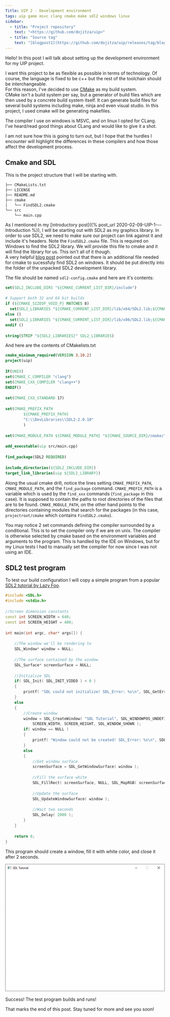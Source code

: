 ```yaml
---
Title: UIP 2 - Development environment
tags: uip game msvc clang cmake make sdl2 windows linux
sidebar:
  - title: "Project repository"
    text: "<https://github.com/dojitza/uip>"
  - title: "Source tag"
    text: "[blogpost2](https://github.com/dojitza/uip/releases/tag/blogpost2)"
---
```


Hello! In this post I will talk about setting up the development environment for my UIP project.

I want this project to be as flexible as possible in terms of technology. Of course, the language is fixed to be c++ but the rest of the toolchain should be interchangeable.  
For this reason, I've decided to use [CMake](cmake.org) as my build system.  
CMake isn't a build system per say, but a generator of build files which are then used by a concrete build system itself. It can generate build files for several build systems including make, ninja and even visual studio. In this project, I used cmake will be generating makefiles.

The compiler I use on windows is MSVC, and on linux I opted for CLang. I've heard/read good things about CLang and would like to give it a shot.

I am not sure how this is going to turn out, but I hope that the hurdles I encounter will highlight the differences in these compilers and how those affect the development process.

## Cmake and SDL
This is the project structure that I will be starting with.

```
├── CMakeLists.txt
├── LICENSE
├── README.md
├── cmake
│   └── FindSDL2.cmake
└── src
    └── main.cpp
```

As I mentioned in my [introductory post]({% post_url 2020-02-09-UIP-1-–-Introduction %}), I will be starting out with SDL2 as my graphics library. In order to use SDL2, we need to make sure our project can link against it and include it's headers.
Note the `FindSDL2.cmake` file. This is required on Windows to find the SDL2 library. We will provide this file to cmake and it will find the library for us. This isn't all of it though.  
A very helpful [blog post](https://trenki2.github.io/blog/2017/06/02/using-sdl2-with-cmake/) pointed out that there is an additional file needed for cmake to sucessfuly find SDL2 on windows. It should be put directly into the folder of the unpacked SDL2 development library.

The file should be named `sdl2-config.cmake` and here are it's contents:


```cmake
set(SDL2_INCLUDE_DIRS "${CMAKE_CURRENT_LIST_DIR}/include")

# Support both 32 and 64 bit builds
if (${CMAKE_SIZEOF_VOID_P} MATCHES 8)
  set(SDL2_LIBRARIES "${CMAKE_CURRENT_LIST_DIR}/lib/x64/SDL2.lib;${CMAKE_CURRENT_LIST_DIR}/lib/x64/SDL2main.lib")
else ()
  set(SDL2_LIBRARIES "${CMAKE_CURRENT_LIST_DIR}/lib/x86/SDL2.lib;${CMAKE_CURRENT_LIST_DIR}/lib/x86/SDL2main.lib")
endif ()

string(STRIP "${SDL2_LIBRARIES}" SDL2_LIBRARIES)
```

And here are the contents of CMakelists.txt


```cmake
cmake_minimum_required(VERSION 3.10.2)
project(uip)

IF(UNIX)
set(CMAKE_C_COMPILER "clang")
set(CMAKE_CXX_COMPILER "clang++")
ENDIF()

set(CMAKE_CXX_STANDARD 17)

set(CMAKE_PREFIX_PATH
        ${CMAKE_PREFIX_PATH}
        "C:\\DevLibraries\\SDL2-2.0.10"
        )

set(CMAKE_MODULE_PATH ${CMAKE_MODULE_PATH} "${CMAKE_SOURCE_DIR}/cmake/")

add_executable(uip src/main.cpp)

find_package(SDL2 REQUIRED)

include_directories(${SDL2_INCLUDE_DIR})
target_link_libraries(uip ${SDL2_LIBRARY})
```
Along the usual cmake drill, notice the lines setting `CMAKE_PREFIX_PATH`, `CMAKE_MODULE_PATH`, and the `find_package` command. `CMAKE_PREFIX_PATH` is a variable which is used by the `find_xxx` commands (`find_package` in this case). It is supposed to contain the paths to root directories of the files that are to be found. `CMAKE_MODULE_PATH`, on the other hand points to the directories containing modules that search for the packages (in this case, `projectroot/cmake` which contains `FindSDL2.cmake`).

You may notice 2 set commands defining the compiler surrounded by a conditional. This is to set the compiler only if we are on unix. The compiler is otherwise selected by cmake based on the environment variables and arguments to the program. This is handled by the IDE on Windows, but for my Linux tests I had to manually set the compiler for now since I was not using an IDE.

## SDL2 test program

To test our build configuration I will copy a simple program from a popular [SDL2 tutorial by Lazy Foo](http://lazyfoo.net/tutorials/SDL/01_hello_SDL/index2.php).

```cpp
#include <SDL.h>
#include <stdio.h>

//Screen dimension constants
const int SCREEN_WIDTH = 640;
const int SCREEN_HEIGHT = 480;

int main(int argc, char* args[]) {

    //The window we'll be rendering to
    SDL_Window* window = NULL;

    //The surface contained by the window
    SDL_Surface* screenSurface = NULL;

    //Initialize SDL
    if( SDL_Init( SDL_INIT_VIDEO ) < 0 )
    {
        printf( "SDL could not initialize! SDL_Error: %s\n", SDL_GetError());
    }
    else
    {
        //Create window
        window = SDL_CreateWindow( "SDL Tutorial", SDL_WINDOWPOS_UNDEFINED, SDL_WINDOWPOS_UNDEFINED,
            SCREEN_WIDTH, SCREEN_HEIGHT, SDL_WINDOW_SHOWN );
        if( window == NULL )
        {
            printf( "Window could not be created! SDL_Error: %s\n", SDL_GetError() );
        }
        else
        {
            //Get window surface
            screenSurface = SDL_GetWindowSurface( window );

            //Fill the surface white
            SDL_FillRect( screenSurface, NULL, SDL_MapRGB( screenSurface->format, 0xFF, 0xFF, 0xFF ) );

            //Update the surface
            SDL_UpdateWindowSurface( window );

            //Wait two seconds
            SDL_Delay( 2000 );
        }
    }

    return 0;
}
```

This program should create a window, fill it with white color, and close it after 2 seconds. 

![Program Window](/assets/images/first_window.png)

Success! The test program builds and runs!

That marks the end of this post. Stay tuned for more and see you soon!




